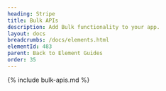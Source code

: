 ```yaml
---
heading: Stripe
title: Bulk APIs
description: Add Bulk functionality to your app.
layout: docs
breadcrumbs: /docs/elements.html
elementId: 483
parent: Back to Element Guides
order: 35
---
```


{% include bulk-apis.md %}

